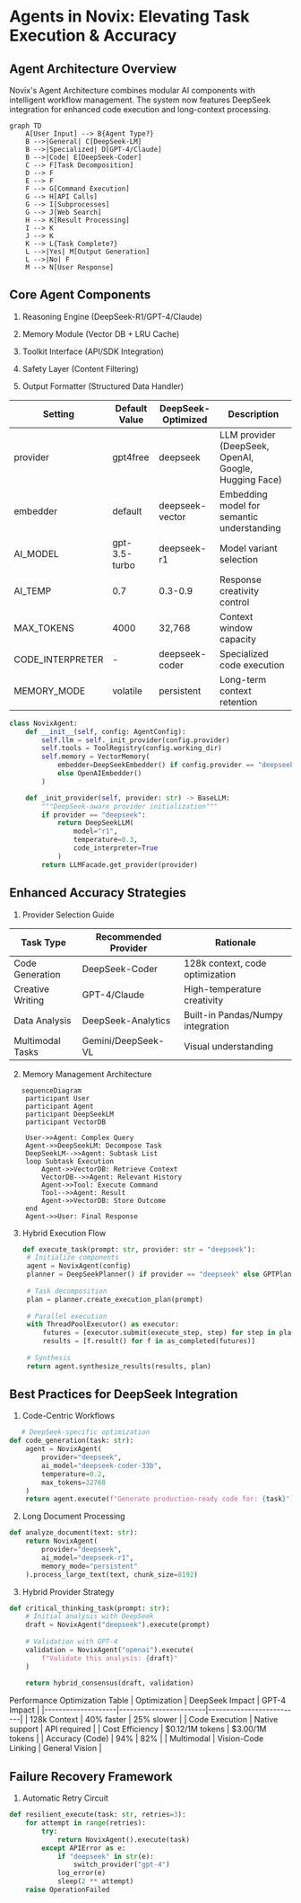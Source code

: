 # Agents in Novix: Elevating Task Execution & Accuracy

## Agent Architecture Overview
Novix's Agent Architecture combines modular AI components with intelligent workflow management. The system now features DeepSeek integration for enhanced code execution and long-context processing.

```mermaid
graph TD
    A[User Input] --> B{Agent Type?}
    B -->|General| C[DeepSeek-LM]
    B -->|Specialized| D[GPT-4/Claude]
    B -->|Code| E[DeepSeek-Coder]
    C --> F[Task Decomposition]
    D --> F
    E --> F
    F --> G[Command Execution]
    G --> H[API Calls]
    G --> I[Subprocesses]
    G --> J[Web Search]
    H --> K[Result Processing]
    I --> K
    J --> K
    K --> L{Task Complete?}
    L -->|Yes| M[Output Generation]
    L -->|No| F
    M --> N[User Response]
```
## Core Agent Components
1. Reasoning Engine (DeepSeek-R1/GPT-4/Claude)

2. Memory Module (Vector DB + LRU Cache)

3. Toolkit Interface (API/SDK Integration)

4. Safety Layer (Content Filtering)

5. Output Formatter (Structured Data Handler)

| Setting            | Default Value     | DeepSeek-Optimized | Description                                         |
|--------------------|-------------------|--------------------|-----------------------------------------------------|
| provider           | gpt4free          | deepseek           | LLM provider (DeepSeek, OpenAI, Google, Hugging Face) |
| embedder           | default           | deepseek-vector    | Embedding model for semantic understanding           |
| AI_MODEL           | gpt-3.5-turbo     | deepseek-r1        | Model variant selection                              |
| AI_TEMP            | 0.7               | 0.3-0.9            | Response creativity control                          |
| MAX_TOKENS         | 4000              | 32,768             | Context window capacity                              |
| CODE_INTERPRETER   | -                 | deepseek-coder     | Specialized code execution                           |
| MEMORY_MODE        | volatile          | persistent         | Long-term context retention                          |

```python
class NovixAgent:
    def __init__(self, config: AgentConfig):
        self.llm = self._init_provider(config.provider)
        self.tools = ToolRegistry(config.working_dir)
        self.memory = VectorMemory(
            embedder=DeepSeekEmbedder() if config.provider == "deepseek" 
            else OpenAIEmbedder()
        )

    def _init_provider(self, provider: str) -> BaseLLM:
        """DeepSeek-aware provider initialization"""
        if provider == "deepseek":
            return DeepSeekLLM(
                model="r1",
                temperature=0.3,
                code_interpreter=True
            )
        return LLMFacade.get_provider(provider)
```
## Enhanced Accuracy Strategies
1. Provider Selection Guide
   
| Task Type          | Recommended Provider | Rationale                                    |
|--------------------|----------------------|----------------------------------------------|
| Code Generation    | DeepSeek-Coder       | 128k context, code optimization             |
| Creative Writing   | GPT-4/Claude         | High-temperature creativity                  |
| Data Analysis      | DeepSeek-Analytics   | Built-in Pandas/Numpy integration           |
| Multimodal Tasks   | Gemini/DeepSeek-VL   | Visual understanding                        |

2. Memory Management Architecture
```mermaid
   sequenceDiagram
    participant User
    participant Agent
    participant DeepSeekLM
    participant VectorDB
    
    User->>Agent: Complex Query
    Agent->>DeepSeekLM: Decompose Task
    DeepSeekLM-->>Agent: Subtask List
    loop Subtask Execution
        Agent->>VectorDB: Retrieve Context
        VectorDB-->>Agent: Relevant History
        Agent->>Tool: Execute Command
        Tool-->>Agent: Result
        Agent->>VectorDB: Store Outcome
    end
    Agent->>User: Final Response
```
3. Hybrid Execution Flow
   ```python
   def execute_task(prompt: str, provider: str = "deepseek"):
    # Initialize components
    agent = NovixAgent(config)
    planner = DeepSeekPlanner() if provider == "deepseek" else GPTPlanner()
    
    # Task decomposition
    plan = planner.create_execution_plan(prompt)
    
    # Parallel execution
    with ThreadPoolExecutor() as executor:
        futures = [executor.submit(execute_step, step) for step in plan]
        results = [f.result() for f in as_completed(futures)]
    
    # Synthesis
    return agent.synthesize_results(results, plan)
   ```

## Best Practices for DeepSeek Integration
1. Code-Centric Workflows
```python
   # DeepSeek-specific optimization
def code_generation(task: str):
    agent = NovixAgent(
        provider="deepseek",
        ai_model="deepseek-coder-33b",
        temperature=0.2,
        max_tokens=32768
    )
    return agent.execute(f"Generate production-ready code for: {task}")
```

2. Long Document Processing
```python
def analyze_document(text: str):
    return NovixAgent(
        provider="deepseek",
        ai_model="deepseek-r1",
        memory_mode="persistent"
    ).process_large_text(text, chunk_size=8192)
```

3. Hybrid Provider Strategy
```python
def critical_thinking_task(prompt: str):
    # Initial analysis with DeepSeek
    draft = NovixAgent("deepseek").execute(prompt)
    
    # Validation with GPT-4
    validation = NovixAgent("openai").execute(
        f"Validate this analysis: {draft}"
    )
    
    return hybrid_consensus(draft, validation)
```
Performance Optimization Table
| Optimization       | DeepSeek Impact        | GPT-4 Impact             |
|--------------------|------------------------|--------------------------|
| 128k Context       | 40% faster             | 25% slower               |
| Code Execution     | Native support         | API required             |
| Cost Efficiency    | $0.12/1M tokens        | $3.00/1M tokens          |
| Accuracy (Code)    | 94%                    | 82%                      |
| Multimodal         | Vision-Code Linking    | General Vision           |

## Failure Recovery Framework
1. Automatic Retry Circuit
```python
def resilient_execute(task: str, retries=3):
    for attempt in range(retries):
        try:
            return NovixAgent().execute(task)
        except APIError as e:
            if "deepseek" in str(e):
                switch_provider("gpt-4")
            log_error(e)
            sleep(2 ** attempt)
    raise OperationFailed
```



